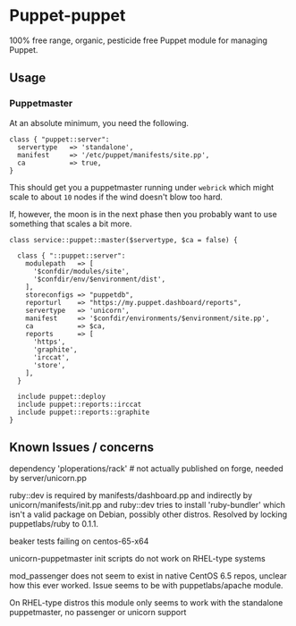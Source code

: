 # Puppet-puppet

100% free range, organic, pesticide free Puppet module for managing Puppet.

## Usage


### Puppetmaster

At an absolute minimum, you need the following.

``` Puppet
class { "puppet::server":
  servertype   => 'standalone',
  manifest     => '/etc/puppet/manifests/site.pp',
  ca           => true,
}
```

This should get you a puppetmaster running under `webrick` which might scale to
about `10` nodes if the wind doesn't blow too hard.

If, however, the moon is in the next phase then you probably want to use
something that scales a bit more.

``` Puppet
class service::puppet::master($servertype, $ca = false) {

  class { "::puppet::server":
    modulepath   => [
      '$confdir/modules/site',
      '$confdir/env/$environment/dist',
    ],
    storeconfigs => "puppetdb",
    reporturl    => "https://my.puppet.dashboard/reports",
    servertype   => 'unicorn',
    manifest     => '$confdir/environments/$environment/site.pp',
    ca           => $ca,
    reports      => [
      'https',
      'graphite',
      'irccat',
      'store',
    ],
  }

  include puppet::deploy
  include puppet::reports::irccat
  include puppet::reports::graphite
}
```

## Known Issues / concerns
dependency 'ploperations/rack' # not actually published on forge, needed by
server/unicorn.pp

ruby::dev is required by manifests/dashboard.pp and indirectly by
unicorn/manifests/init.pp and ruby::dev tries to install 'ruby-bundler' which
isn't a valid package on Debian, possibly other distros. Resolved by locking puppetlabs/ruby to 0.1.1.

beaker tests failing on centos-65-x64

unicorn-puppetmaster init scripts do not work on RHEL-type systems

mod_passenger does not seem to exist in native CentOS 6.5 repos, unclear how this ever worked. Issue seems to be with puppetlabs/apache module.

On RHEL-type distros this module only seems to work with the standalone puppetmaster, no passenger or unicorn support
